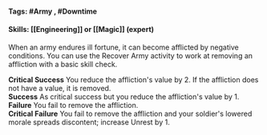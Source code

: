 #### Tags: #Army , #Downtime 

#### Skills: [[Engineering]] or [[Magic]] (expert)

When an army endures ill fortune, it can become afflicted by negative conditions. You can use the Recover Army activity to work at removing an affliction with a basic skill check.

**Critical Success** You reduce the affliction's value by 2. If the affliction does not have a value, it is removed.  
**Success** As critical success but you reduce the affliction's value by 1.
**Failure** You fail to remove the affliction.  
**Critical Failure** You fail to remove the affliction and your soldier's lowered morale spreads discontent; increase Unrest by 1.
